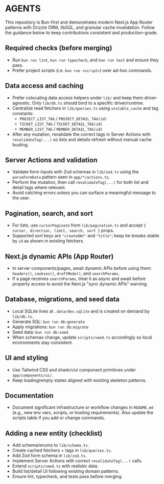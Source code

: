 # AGENTS

This repository is Bun-first and demonstrates modern Next.js App Router patterns with Drizzle ORM, libSQL, and granular cache invalidation. Follow the guidance below to keep contributions consistent and production-grade.

## Required checks (before merging)

- Run `bun run lint`, `bun run typecheck`, and `bun run test` and ensure they pass.
- Prefer project scripts (i.e. `bun run <script>`) over ad-hoc commands.

## Data access and caching

- Prefer colocating data access helpers under `lib/` and keep them driver-agnostic. Only `lib/db.ts` should bind to a specific driver/runtime.
- Centralize read fetchers in `lib/queries.ts` using `unstable_cache` and tag constants:
  - `PROJECT_LIST_TAG` / `PROJECT_DETAIL_TAG(id)`
  - `TICKET_LIST_TAG` / `TICKET_DETAIL_TAG(id)`
  - `MEMBER_LIST_TAG` / `MEMBER_DETAIL_TAG(id)`
- After any mutation, revalidate the correct tags in Server Actions with `revalidateTag(...)` so lists and details refresh without manual cache busting.

## Server Actions and validation

- Validate form inputs with Zod schemas in `lib/zod.ts` using the `parseFormData` pattern seen in `app/*/actions.ts`.
- Perform the mutation, then call `revalidateTag(...)` for both list and detail tags where relevant.
- Avoid catching errors unless you can surface a meaningful message to the user.

## Pagination, search, and sort

- For lists, use `cursorPaginate` from `lib/pagination.ts` and accept `{ cursor, direction, limit, search, sort }` props.
- Supported sort keys are `"createdAt"` and `"title"`; keep tie-breaks stable by `id` as shown in existing fetchers.

## Next.js dynamic APIs (App Router)

- In server components/pages, await dynamic APIs before using them: `headers()`, `cookies()`, `draftMode()`, and `searchParams`.
- If a page receives `searchParams`, treat it as async and await before property access to avoid the Next.js "sync dynamic APIs" warning.

## Database, migrations, and seed data

- Local SQLite lives at `.data/dev.sqlite` and is created on demand by `lib/db.ts`.
- Generate SQL: `bun run db:generate`
- Apply migrations: `bun run db:migrate`
- Seed data: `bun run db:seed`
- When schemas change, update `scripts/seed.ts` accordingly so local environments stay consistent.

## UI and styling

- Use Tailwind CSS and shadcn/ui component primitives under `app/components/ui/`.
- Keep loading/empty states aligned with existing skeleton patterns.

## Documentation

- Document significant infrastructure or workflow changes in `README.md` (e.g., new env vars, scripts, or hosting requirements). Also update the scripts table if you add or change commands.

## Adding a new entity (checklist)

- Add schema/enums to `lib/schema.ts`.
- Create cached fetchers + tags in `lib/queries.ts`.
- Add Zod form schema in `lib/zod.ts`.
- Implement Server Actions with correct `revalidateTag(...)` calls.
- Extend `scripts/seed.ts` with realistic data.
- Build list/detail UI following existing domain patterns.
- Ensure lint, typecheck, and tests pass before merging.
